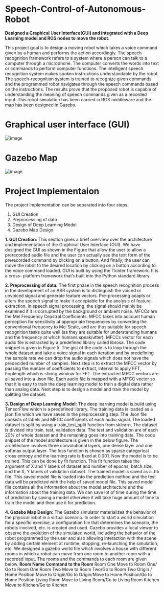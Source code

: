 # Speech-Control-of-Autonomous-Robot
**Designed a Graphical User Interface(GUI) and integrated with a Deep Learning model and ROS nodes to move the robot.**

This project goal is to design a moving robot which takes a voice command given by a human and performs the action accordingly. The speech recognition framework refers to a system where a person can talk to a computer through a microphone. The computer converts the words into text or commands to perform computer functions. The intelligent speech recognition system makes spoken instructions understandable by the robot. The speech-recognition system is trained to recognize given commands and the programmed robot navigates through the speech commands based on the instructions. The results prove that the proposed robot is capable of understanding the meaning of speech commands given as a recorded input. This robot simulation has been carried in ROS middleware and the map has been designed in Gazebo.

# Graphical user interface (GUI)

![image](https://user-images.githubusercontent.com/84661500/120316612-e75b1880-c2dd-11eb-9f79-631fb7335ac9.png)

# Gazebo Map

![image](https://user-images.githubusercontent.com/84661500/120316812-1d000180-c2de-11eb-92d3-da54c5d2df77.png)

# Project Implementaion

The project implementation can be separated into four steps.
1.	GUI Creation
2.	Preprocessing of data
3.	Design of Deep Learning Model
4.	Gazebo Map Design

**1.	GUI Creation:** This section gives a brief overview over the architecture and implementation of the Graphical User Interface (GUI). We have designed the GUI as shown in the Figure that allow the user to allow a prerecorded audio file and the user can actually see the text form of the prerecorded command by clicking on a button. And finally, the user can move the robot to the desired location by clicking on a button according to the voice command loaded. GUI is built by using the Tkinter framework. It is a cross- platform framework that’s built into the Python standard library.

**2.	Preprocessing of data:** The first phase in the speech recognition process in the development of an ASR system is to distinguish the voiced or unvoiced signal and generate feature vectors. Pre-processing adapts or alters the speech signal to make it acceptable for the analysis of feature extraction. In speech signal processing, the signal should mainly be examined if it is corrupted by the background or ambient noise. MFCCs are the Mel Frequency Cepstral Coefficients. MFCC takes into account human perception for sensitivity at appropriate frequencies by converting the conventional frequency to Mel Scale, and are thus suitable for speech recognition tasks quite well (as they are suitable for understanding humans and the frequency at which humans speak/utter). MFCCs vector for each audio file is extracted by a predefined library called librosa. The code snippet is given in Figure 5. The gist of the code is to loop through the whole dataset and take a voice signal in each iteration and by predefining the sample rate we can drop the audio signals which does not have the predecided number of samples. Next step is to extract the MFCC vector by passing the number of coefficients to extract, interval to apply FFT, hoplength which is slicing window for FFT. The extracted MFCC vectors are all saved into a Json file. Each audio file is mapped with a MFCC vector so that it is easy to train the deep learning model to train a digital data rather than analog data. Next step is to design a model and train the model by splitting the dataset.

**3.	Design of Deep Learning Model:** The deep learning model is build using TensorFlow which is a predefined library. The training data is loaded as a json file which we have saved in the preprocessing step. The Json file consists of labels and MFCC coefficients of each audio signal. The loaded dataset is split by using a train_test_split function from sklearn.  The dataset is divided into train, test, validation data. The test and validation are of each 20% of whole dataset and the remaining goes into training data. The code snippet of the model architecture is given in the below figure. The architecture involves three convolutional layers, one dense layer and one softmax output layer. The loss function is chosen as sparse categorical cross entropy and the learning rate is fixed at 0.001. Now the model is to be trained. This can be done by fit function. This fit function takes the argument of X and Y labels of dataset and number of epochs, batch size, and the X, Y labels of validation dataset. The trained model is saved as a .h5 file. This saved model file is loaded into the prediction method and the test data will be predicted with the help of saved model file. This saved model file contains all the information about the model architecture and the information about the training data. We can save lot of time during the time of prediction by saving a model otherwise it will take huge amount of time to train the model and then use it for prediction.

**4.	Gazebo Map Design:** The Gazebo simulator materializes the behavior of the physical robot in a virtual scenario. In order to start a world simulation for a specific exercise, a configuration file that determines the scenario, the robots involved, etc. is created and used. Gazebo provides a local viewer to observe the evolution of the simulated world, including the behavior of the robot programmed by the user and also allowing interaction with the scene by adding certain element at runtime, stopping, re-launching the simulation, etc. We designed a gazebo world file which involves a house with different rooms in which a robot can move from one room to another room with a recorded input. The rooms and the commands to each room are given below.
          **Room Name**             	  **Command to the Room**
             Room One 	                    Move to Room One/ Go to Room One
             Room Two	                      Move to Room Two/Go to Room Two
             Origin / Home Position	        Move to Origin/Go to Origin/Move to Home Position/Go to Home Position
             Living Room	                  Move to Living Room/Go to Living Room
             Kitchen	                      Move to Kitchen/Go to Kitchen



